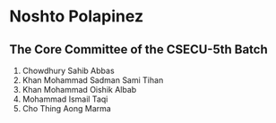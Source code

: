 # Noshto Polapinez

## The Core Committee of the CSECU-5th Batch

1. Chowdhury Sahib Abbas 
2. Khan Mohammad Sadman Sami Tihan
3. Khan Mohammad Oishik Albab 
4. Mohammad Ismail Taqi
5. Cho Thing Aong Marma